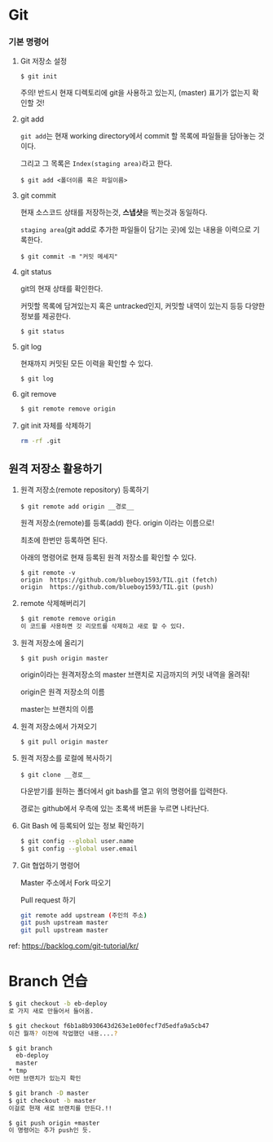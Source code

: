 # Git

### 기본 명령어

1. Git 저장소 설정

   ```
   $ git init
   ```

   주의! 반드시 현재 디렉토리에 git을 사용하고 있는지, (master) 표기가 없는지 확인할 것!

2. git add

   `git add`는 현재 working directory에서 commit 할 목록에 파일들을 담아놓는 것이다.

   그리고 그 목록은 `Index(staging area)`라고 한다.

   ```
   $ git add <폴더이름 혹은 파일이름>
   ```

3. git commit

   현재 소스코드 상태를 저장하는것, **스냅샷**을 찍는것과 동일하다.

   `staging area`(git add로 추가한 파일들이 담기는 곳)에 있는 내용을 이력으로 기록한다.

   ```
   $ git commit -m "커밋 메세지"
   ```

4. git status

   git의 현재 상태를 확인한다.

   커밋할 목록에 담겨있는지 혹은 untracked인지, 커밋할 내역이 있는지 등등 다양한 정보를 제공한다.

   ```
   $ git status
   ```

5. git log

   현재까지 커밋된 모든 이력을 확인할 수 있다.

   ```
   $ git log
   ```
   
6. git remove

   ```bash
   $ git remote remove origin
   ```

7. git init 자체를 삭제하기

   ```bash
   rm -rf .git
   ```



## 원격 저장소 활용하기



1. 원격 저장소(remote repository) 등록하기

   ```
   $ git remote add origin __경로__
   ```

   원격 저장소(remote)를 등록(add) 한다. origin 이라는 이름으로!

   최초에 한번만 등록하면 된다.

   아래의 명령어로 현재 등록된 원격 저장소를 확인할 수 있다.

   ```
   $ git remote -v
   origin  https://github.com/blueboy1593/TIL.git (fetch)
   origin  https://github.com/blueboy1593/TIL.git (push)
   ```

2. remote 삭제해버리기

   ```bash
   $ git remote remove origin
   이 코드를 사용하면 깃 리모트를 삭제하고 새로 할 수 있다.
   ```

3. 원격 저장소에 올리기

   ```
   $ git push origin master
   ```

   origin이라는 원격저장소의 master 브랜치로 지금까지의 커밋 내역을 올려줘!

   origin은 원격 저장소의 이름

   master는 브랜치의 이름

4. 원격 저장소에서 가져오기

   ```
   $ git pull origin master
   ```

5. 원격 저장소를 로컬에 복사하기

   ```
   $ git clone __경로__
   ```

   다운받기를 원하는 폴더에서 git bash를 열고 위의 명령어를 입력한다.

   경로는 github에서 우측에 있는 초록색 버튼을 누르면 나타난다.
   
6. Git Bash 에 등록되어 있는 정보 확인하기

   ```bash
   $ git config --global user.name
   $ git config --global user.email
   ```

7. Git 협업하기 명령어

   Master 주소에서 Fork 따오기

   Pull request 하기

   ```bash
   git remote add upstream (주인의 주소)
   git push upstream master
   git pull upstream master
   ```

   

ref: https://backlog.com/git-tutorial/kr/



# Branch 연습

```bash
$ git checkout -b eb-deploy
로 가지 새로 만들어서 들어옴.

$ git checkout f6b1a8b930643d263e1e00fecf7d5edfa9a5cb47
이건 뭘까? 이전에 작업했던 내용....?

$ git branch
  eb-deploy
  master
* tmp
어떤 브랜치가 있는지 확인

$ git branch -D master
$ git checkout -b master
이걸로 현재 새로 브랜치를 만든다.!!

$ git push origin +master
이 명령어는 추가 push인 듯.

```



